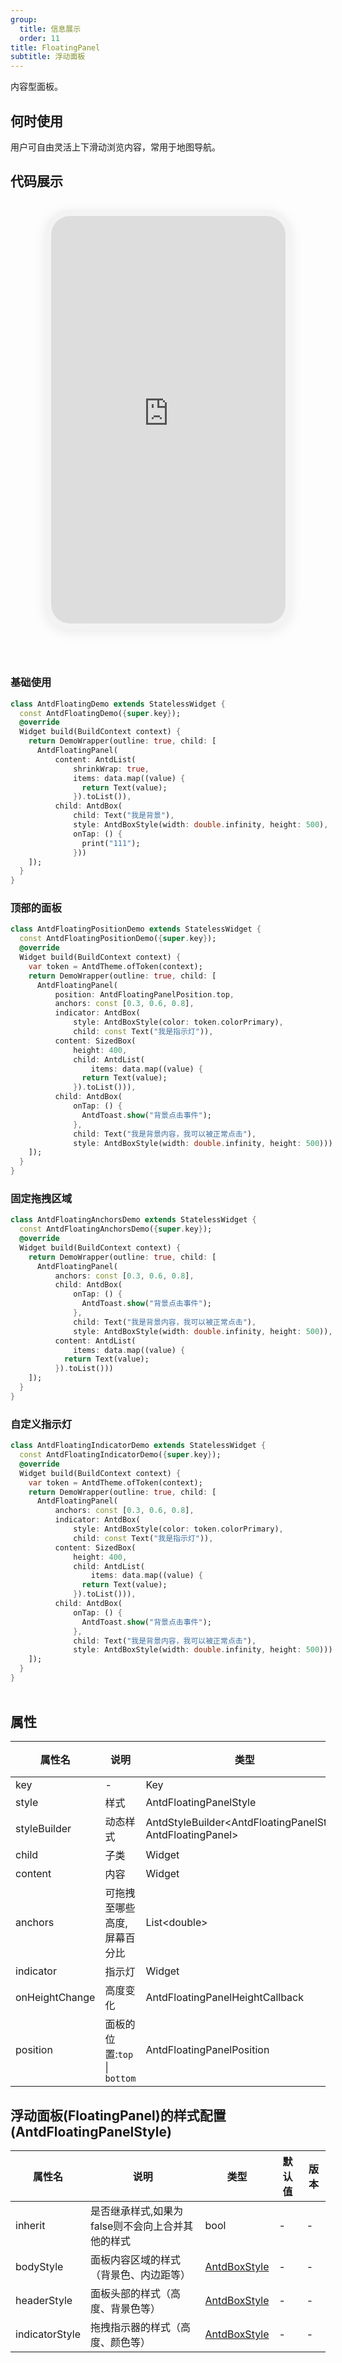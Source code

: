 ```yaml
---
group:
  title: 信息展示
  order: 11
title: FloatingPanel
subtitle: 浮动面板
---
```

内容型面板。
## 何时使用
用户可自由灵活上下滑动浏览内容，常用于地图导航。

## 代码展示

<div class='preview-container'>
<div class='phone-preview'>
<iframe src='https://opensourcenocode.github.io/antd-flutter?target=AntdFloatingPanel'></iframe>
</div>
<div style='flex: 1;'>

### 基础使用


```dart
class AntdFloatingDemo extends StatelessWidget {
  const AntdFloatingDemo({super.key});
  @override
  Widget build(BuildContext context) {
    return DemoWrapper(outline: true, child: [
      AntdFloatingPanel(
          content: AntdList(
              shrinkWrap: true,
              items: data.map((value) {
                return Text(value);
              }).toList()),
          child: AntdBox(
              child: Text("我是背景"),
              style: AntdBoxStyle(width: double.infinity, height: 500),
              onTap: () {
                print("111");
              }))
    ]);
  }
}

```

### 顶部的面板


```dart
class AntdFloatingPositionDemo extends StatelessWidget {
  const AntdFloatingPositionDemo({super.key});
  @override
  Widget build(BuildContext context) {
    var token = AntdTheme.ofToken(context);
    return DemoWrapper(outline: true, child: [
      AntdFloatingPanel(
          position: AntdFloatingPanelPosition.top,
          anchors: const [0.3, 0.6, 0.8],
          indicator: AntdBox(
              style: AntdBoxStyle(color: token.colorPrimary),
              child: const Text("我是指示灯")),
          content: SizedBox(
              height: 400,
              child: AntdList(
                  items: data.map((value) {
                return Text(value);
              }).toList())),
          child: AntdBox(
              onTap: () {
                AntdToast.show("背景点击事件");
              },
              child: Text("我是背景内容，我可以被正常点击"),
              style: AntdBoxStyle(width: double.infinity, height: 500)))
    ]);
  }
}

```

### 固定拖拽区域


```dart
class AntdFloatingAnchorsDemo extends StatelessWidget {
  const AntdFloatingAnchorsDemo({super.key});
  @override
  Widget build(BuildContext context) {
    return DemoWrapper(outline: true, child: [
      AntdFloatingPanel(
          anchors: const [0.3, 0.6, 0.8],
          child: AntdBox(
              onTap: () {
                AntdToast.show("背景点击事件");
              },
              child: Text("我是背景内容，我可以被正常点击"),
              style: AntdBoxStyle(width: double.infinity, height: 500)),
          content: AntdList(
              items: data.map((value) {
            return Text(value);
          }).toList()))
    ]);
  }
}

```

### 自定义指示灯


```dart
class AntdFloatingIndicatorDemo extends StatelessWidget {
  const AntdFloatingIndicatorDemo({super.key});
  @override
  Widget build(BuildContext context) {
    var token = AntdTheme.ofToken(context);
    return DemoWrapper(outline: true, child: [
      AntdFloatingPanel(
          anchors: const [0.3, 0.6, 0.8],
          indicator: AntdBox(
              style: AntdBoxStyle(color: token.colorPrimary),
              child: const Text("我是指示灯")),
          content: SizedBox(
              height: 400,
              child: AntdList(
                  items: data.map((value) {
                return Text(value);
              }).toList())),
          child: AntdBox(
              onTap: () {
                AntdToast.show("背景点击事件");
              },
              child: Text("我是背景内容，我可以被正常点击"),
              style: AntdBoxStyle(width: double.infinity, height: 500)))
    ]);
  }
}

```

</div>
</div>

  <style>
.preview-container {
  display: flex;
  gap: 24px;
  margin: 32px 0;
  align-items: start;
}

.phone-preview {
  min-width: 375px;
  max-width: 375px;
  border: 10px solid #f3f3f3;
  border-radius: 40px;
  background: #fff;
  box-shadow: 0 4px 20px rgba(0, 0, 0, 0.08);
  overflow: hidden;
  height: 652px;
  width: 393px;
  position: sticky;
  top: 80px;
}

.phone-preview iframe {
  width: 100%;
  height: 100%;
  border: none;
}

.code-block {
  max-height: 100%;
  margin: 16px 0;
  overflow-y: scroll;
}

.dumi-default-source-code {
  margin: 0 !important;
}

.markdown .dumi-default-source-code >pre.prism-code {
  padding: 12px !important;
  font-size: 12px !important;
}

@media (max-width: 960px) {
  .preview-container {
    flex-direction: column;
  }
  
  .phone-preview {
    width: 100%;
    max-width: 375px;
    margin: 0 auto 24px;
    position: static;
  }
}

/* Dart 代码高亮主题 - 基于 VS Code 暗色主题优化 */
.prism-code {
  display: block;
  overflow-x: auto;
  padding: 1em;
  border-radius: 6px;
  font-family: 'Fira Code', 'Consolas', 'Monaco', monospace;
  font-size: 14px;
  line-height: 1.5;
  color: #d4d4d4;
  background: #1e1e1e;
}

/* 基础元素 */
.prism-code .hljs-keyword { color: #569cd6; font-weight: bold; }          /* 关键字 */
.prism-code .hljs-built_in { color: #4ec9b0; }                           /* 内置类型 */
.prism-code .hljs-type { color: #4ec9b0; }                               /* 类型声明 */
.prism-code .hljs-literal { color: #569cd6; }                            /* 字面量 */
.prism-code .hljs-number { color: #b5cea8; }                             /* 数字 */
.prism-code .hljs-string { color: #ce9178; }                             /* 字符串 */
.prism-code .hljs-comment { color: #6a9955; font-style: italic; }        /* 注释 */
.prism-code .hljs-meta { color: #9b9b9b; }                               /* 元信息 */

/* Dart 特有元素 */
.prism-code .hljs-constant { color: #4fc1ff; }                           /* const/final */
.prism-code .hljs-function { color: #dcdcaa; }                           /* 函数名 */
.prism-code .hljs-title.class_ { color: #4ec9b0; text-decoration: underline; } /* 类名 */
.prism-code .hljs-params { color: #9cdcfe; }                             /* 参数 */
.prism-code .hljs-variable { color: #9cdcfe; }                           /* 变量 */
.prism-code .hljs-annotation { color: #d4d4d4; background: #3a3a3a; }    /* 注解 */
.prism-code .hljs-punctuation { color: #d4d4d4; }                        /* 标点符号 */

/* 特殊增强 */
.prism-code .hljs-constructor { color: #c586c0; }                        /* 构造函数 */
.prism-code .hljs-named-parameter { color: #9cdcfe; font-style: italic; }/* 命名参数 */
.prism-code .hljs-generic { color: #4ec9b0; opacity: 0.8; }              /* 泛型符号 */
.prism-code .hljs-typedef { color: #4ec9b0; text-decoration: underline; }/* typedef */

/* 行号样式 (可选) */
.prism-code .hljs-ln-numbers {
  color: #858585;
  text-align: right;
  padding-right: 12px;
}
</style>

## 属性
| 属性名 | 说明 | 类型 | 默认值 | 版本 |
| --- | --- | --- | --- | --- |
| key | - | Key | - | - |
| style | 样式 | AntdFloatingPanelStyle | - | - |
| styleBuilder | 动态样式 | AntdStyleBuilder&lt;AntdFloatingPanelStyle, AntdFloatingPanel&gt; | - | - |
| child | 子类 | Widget | - | - |
| content | 内容 | Widget | - | - |
| anchors | 可拖拽至哪些高度,屏幕百分比 | List&lt;double&gt; | - | - |
| indicator | 指示灯 | Widget | - | - |
| onHeightChange | 高度变化 | AntdFloatingPanelHeightCallback | - | - |
| position | 面板的位置:`top` \| `bottom` | AntdFloatingPanelPosition | bottom | - |


## 浮动面板(FloatingPanel)的样式配置(AntdFloatingPanelStyle) <a id='AntdFloatingPanelStyle'></a>

| 属性名 | 说明 | 类型 | 默认值 | 版本 |
| --- | --- | --- | --- | --- |
| inherit | 是否继承样式,如果为false则不会向上合并其他的样式 | bool | - | - |
| bodyStyle | 面板内容区域的样式（背景色、内边距等） | [AntdBoxStyle](../components/antd-box/#AntdBoxStyle) | - | - |
| headerStyle | 面板头部的样式（高度、背景色等） | [AntdBoxStyle](../components/antd-box/#AntdBoxStyle) | - | - |
| indicatorStyle | 拖拽指示器的样式（高度、颜色等） | [AntdBoxStyle](../components/antd-box/#AntdBoxStyle) | - | - |


